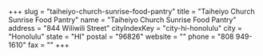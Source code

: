+++
slug = "taiheiyo-church-sunrise-food-pantry"
title = "Taiheiyo Church Sunrise Food Pantry"
name = "Taiheiyo Church Sunrise Food Pantry"
address = "844 Wiliwili Street"
cityIndexKey = "city-hi-honolulu"
city = "Honolulu"
state = "HI"
postal = "96826"
website = ""
phone = "808 949-1610"
fax = ""
+++
